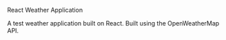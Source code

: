 React Weather Application

A test weather application built on React. Built using the OpenWeatherMap API.
